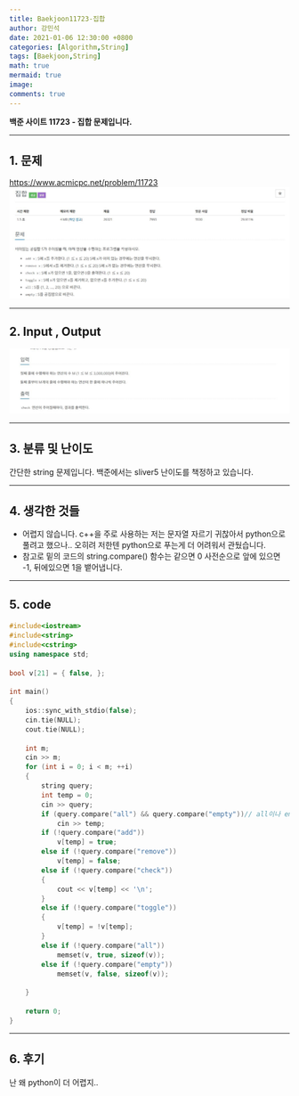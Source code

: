 ```yaml
---
title: Baekjoon11723-집합
author: 강민석
date: 2021-01-06 12:30:00 +0800
categories: [Algorithm,String]
tags: [Baekjoon,String]
math: true
mermaid: true
image: 
comments: true
---
```


**백준 사이트 11723 - 집합 문제입니다.**

-----  

## 1. 문제
<https://www.acmicpc.net/problem/11723>
![](/assets/img/sample/Baekjoon/11723/Problem.JPG)

-----  

## 2. Input , Output
![](/assets/img/sample/Baekjoon/11723/input.JPG)

-----  

## 3. 분류 및 난이도

간단한 string 문제입니다.
백준에서는 sliver5 난이도를 책정하고 있습니다.

-----  

## 4. 생각한 것들

- 어렵지 않습니다. c++을 주로 사용하는 저는 문자열 자르기 귀찮아서 python으로 풀려고 했으나.. 오히려 저한텐 python으로 푸는게 더 어려워서 관뒀습니다.
- 참고로 밑의 코드의 string.compare() 함수는 같으면 0 사전순으로 앞에 있으면 -1, 뒤에있으면 1을 뱉어냅니다.  

-----  

## 5. code
```c++
#include<iostream>
#include<string>
#include<cstring>
using namespace std;

bool v[21] = { false, };

int main()
{
	ios::sync_with_stdio(false);
	cin.tie(NULL);
	cout.tie(NULL);

	int m;
	cin >> m;
	for (int i = 0; i < m; ++i)
	{
		string query;
		int temp = 0;
		cin >> query;
		if (query.compare("all") && query.compare("empty"))// all이나 empty아닌 경우
			cin >> temp;
		if (!query.compare("add"))
			v[temp] = true;
		else if (!query.compare("remove"))
			v[temp] = false;
		else if (!query.compare("check"))
		{
			cout << v[temp] << '\n';
		}
		else if (!query.compare("toggle"))
		{
			v[temp] = !v[temp];
		}
		else if (!query.compare("all"))
			memset(v, true, sizeof(v));
		else if (!query.compare("empty"))
			memset(v, false, sizeof(v));
			
	}
	
	return 0;
}
```
-----

## 6. 후기
난 왜 python이 더 어렵지..  


 